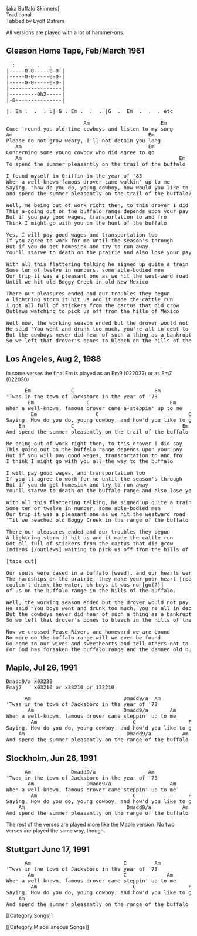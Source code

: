 (aka Buffalo Skinners)<br>
Traditional<br>
Tabbed by Eyolf Østrem

All versions are played with a lot of hammer-ons.

<h2 class="songversion">Gleason Home Tape, Feb/March 1961</h2>

<pre class="tab">
  :   .   .   .
|-----0-0-----0-0-|
|-----0-0-----0-0-|
|-----0-0-----0-0-|
|-----------------|
|---------0h2-----|
|-0---------------|
</pre>

<pre class="verse">
|: Em .  .  . :| G . Em .  .  . |G  .  Em  .  .  . etc

                         Am                       Em
Come 'round you old-time cowboys and listen to my song
Am                                            Em
Please do not grow weary, I'll not detain you long
   Am                                         Em
Concerning some young cowboy who did agree to go
   Am                                                   Em  .  .  .  G  .  Em  .  .  etc.
To spend the summer pleasantly on the trail of the buffalo

I found myself in Griffin in the year of '83
When a well-known famous drover came walkin' up to me
Saying, "how do you do, young cowboy, how would you like to go
and spend the summer pleasantly on the trail of the buffalo?"

Well, me being out of work right then, to this drover I did say
This a-going out on the buffalo range depends upon your pay
But if you pay good wages, transportation to and fro
Think I might go with you on the hunt of the buffalo

Yes, I will pay good wages and transportation too
If you agree to work for me until the season's through
But if you do get homesick and try to run away
You'll starve to death on the prairie and also lose your pay

With all this flattering talking he signed up quite a train
Some ten of twelve in numbers, some able-bodied men
Our trip it was a pleasant one as we hit the west-ward road
Until we hit old Boggy Creek in old New Mexico

There our pleasures ended and our troubles they begun
A lightning storm it hit us and it made the cattle run
I got all full of stickers from the cactus that did grow
Outlaws watching to pick us off from the hills of Mexico

Well now, the working season ended but the drover would not pay
He said "You went and drunk too much, you're all in debt to me"
But the cowboys never did hear of such a thing as a bankrupt law
So we left that drover's bones to bleach on the hills of the buffalo
</pre>

<h2 class="songversion">Los Angeles, Aug 2, 1988</h2>

In some verses the final Em is played as an Em9 (022032) or as Em7 (022030)

<pre class="verse">
      Em             C                          Em
'Twas in the town of Jacksboro in the year of '73
       Em                 C                          Em
When a well-known, famous drover came a-steppin' up to me
        Em                   C                             G  C/g G  /f#
Saying, How do you do, young cowboy, and how'd you like to go
    Em               C                                   Em
And spend the summer pleasantly on the trail of the buffalo

Me being out of work right then, to this drover I did say
This going out on the buffalo range depends upon your pay
But if you will pay good wages, transportation to and fro
I think I might go with you all the way to the buffalo

I will pay good wages, and transportation too
If you'll agree to work for me until the season's through
But if you do get homesick and try to run away                 Em9
You'll starve to death on the buffalo range and also lose your pay.

With all this flattering talking, he signed up quite a train
Some ten or twelve in number, some able-bodied men
Our trip it was a pleasant one as we hit the westward road
'Til we reached old Boggy Creek in the range of the buffalo

There our pleasures ended and our troubles they begun
A lightning storm it hit us and it made the cattle run
Got all full of stickers from the cactus that did grow
Indians [/outlaws] waiting to pick us off from the hills of Mexico

[tape cut]

Our souls were cased in a buffalo [weed], and our hearts were cased in steel.
The hardships on the prairie, they make your poor heart [real]
couldn't drink the water, oh boys it was no [go(?)]
of us on the buffalo range in the hills of the buffalo.

Well, the working season ended but the drover would not pay
He said "You boys went and drunk too much, you're all in debt to me"
But the cowboys never did hear of such a thing as a bankrupt law
So we left that drover's bones to bleach in the hills of the buffalo

Now we crossed Pease River, and homeward we are bound
No more on the buffalo range will we ever be found
Go home to our wives and sweethearts and tell others not to go
For God has forsaken the buffalo range and the damned old buffalo.
</pre>

<h2 class="songversion">Maple, Jul 26, 1991</h2>
<pre class="chords">
Dmadd9/a x03230
Fmaj7    x03210 or x33210 or 133210
</pre>

<pre class="verse">
      Am                              Dmadd9/a  Am
'Twas in the town of Jacksboro in the year of '73
       Am                             Dmadd9/a       Am
When a well-known, famous drover came steppin' up to me
        Am                               C                 F(maj7)
Saying, How do you do, young cowboy, and how'd you like to go
    Am                                 Dmadd9/a          Am
And spend the summer pleasantly on the range of the buffalo
</pre>

<h2 class="songversion">Stockholm, Jun 26, 1991</h2>
<pre class="verse">
      Am             Dmadd9/a                 Am
'Twas in the town of Jacksboro in the year of '73
       Am                 Dmadd9/a                   Am
When a well-known, famous drover came steppin' up to me
        Am                               C                 F
Saying, How do you do, young cowboy, and how'd you like to go
    Am                                 Dmadd9/a          Am
And spend the summer pleasantly on the range of the buffalo
</pre>

The rest of the verses are played more like the Maple version. No two
verses are played the same way, though.

<h2 class="songversion">Stuttgart June 17, 1991</h2>
<pre class="verse">
      Am                              C         Am
'Twas in the town of Jacksboro in the year of '73
       Am                             C             Am
When a well-known, famous drover came steppin' up to me
        Am                               C                 F(maj7)
Saying, How do you do, young cowboy, and how'd you like to go
    Am
And spend the summer pleasantly on the range of the buffalo
</pre>

[[Category:Songs]]

[[Category:Miscellaneous Songs]]